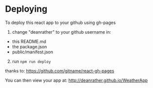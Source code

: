 # Deploying

To deploy this react app to your github using gh-pages

1) change "deanrather" to your github username in:
- this README.md
- the package.json
- public/manifest.json

2) run `npm run deploy`

thanks to: https://github.com/gitname/react-gh-pages

You can then view your app at: http://deanrather.github.io/WeatherApp
